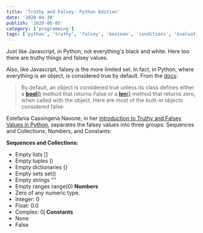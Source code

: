 ```yaml
---
title: 'Truthy and Falsey: Python Edition'
date: '2020-04-30'
publish: '2020-06-05'
category: ['programming']
tags: ['python', 'truthy', 'falsey', 'boolean', 'conditions', 'evaluation']
---
```


Just like Javascript, in Python, not everything's black and white. Here too there are truthy things and falsey values.

Also, like Javascript, falsey is the more limited set. In fact, in Python, where everything is an object, is considered true by default. From the [docs](https://docs.python.org/3/library/stdtypes.html#truth-value-testing):

> By default, an object is considered true unless its class defines either a [**bool**()](https://docs.python.org/3/reference/datamodel.html#object.__bool__) method that returns False or a [**len**()](https://docs.python.org/3/reference/datamodel.html#object.__len__) method that returns zero, when called with the object. Here are most of the built-in objects considered false:

Estefania Cassingena Navone, in her [Introduction to Truthy and Falsey Values in Python](https://www.freecodecamp.org/news/truthy-and-falsy-values-in-python/), separates the falsey values into three groups: Sequences and Collections, Numbers, and Constants:

**Sequences and Collections:**

-   Empty lists []
-   Empty tuples ()
-   Empty dictionaries {}
-   Empty sets set()
-   Empty strings ""
-   Empty ranges range(0)
    **Numbers**
-   Zero of any numeric type.
-   Integer: 0
-   Float: 0.0
-   Complex: 0j
    **Constants**
-   None
-   False
